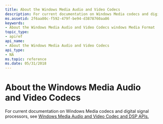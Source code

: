 ```yaml
---
title: About the Windows Media Audio and Video Codecs
description: For current documentation on Windows Media codecs and digital signal processors, see Windows Media Audio and Video Codec and DSP APIs.
ms.assetid: 2f6aa80c-f592-479f-be94-d3878760aa86
keywords:
- About the Windows Media Audio and Video Codecs windows Media Format
topic_type:
- apiref
api_name:
- About the Windows Media Audio and Video Codecs
api_type:
- NA
ms.topic: reference
ms.date: 05/31/2018
---
```


# About the Windows Media Audio and Video Codecs

For current documentation on Windows Media codecs and digital signal processors, see [Windows Media Audio and Video Codec and DSP APIs.](/previous-versions//dd464626(v=vs.85))

 

 